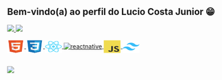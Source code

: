 ## Bem-vindo(a) ao perfil do Lucio Costa Junior 😁

 <div>
   <a href="https://github.com/Luciolcjdev">
   <img height="180em" src="https://github-readme-stats.vercel.app/api?username=Luciolcjdev&show_icons=true&theme=tokyonight&include_all_commits=true&count_private=true"/>
   <img height="180em" src="https://github-readme-stats.vercel.app/api/top-langs/?username=Luciolcjdev&layout=compact&langs_count=6&theme=tokyonight"/>
</div>
  
<div style="display: inline_block"><br>
  <img align="center" alt="HTML" height="30" width="40" src="https://raw.githubusercontent.com/devicons/devicon/master/icons/html5/html5-original.svg">
  <img align="center" alt="CSS" height="30" width="40" src="https://raw.githubusercontent.com/devicons/devicon/master/icons/css3/css3-original.svg">
  <img align="center" alt="react" height="30" width="40" src="https://raw.githubusercontent.com/devicons/devicon/master/icons/react/react-original.svg">
  <img align="center" alt="reactnative" height="30" width="40" src="https://raw.githubusercontent.com/devicons/devicon/master/icons/react/reactnative/reactnative-original.svg">
  <img align="center" alt="javascript" height="30" width="40" src="https://raw.githubusercontent.com/devicons/devicon/master/icons/javascript/javascript-original.svg">
  <img align="center" alt="tailwindcss" height="30" width="40" src="https://raw.githubusercontent.com/devicons/devicon/master/icons/tailwindcss/tailwindcss-original.svg">

</div>


 
<br>

 <!--
### Pra conteúdo sobre programação me segue a gente nas redes abaixo!
 
<div> 
  <a href=""_blank"><img src="https://img.shields.io/badge/YouTube-FF0000?style=for-the-badge&logo=youtube&logoColor=white" target="_blank"></a>
  <a href="" target="_blank"><img src="https://img.shields.io/badge/-Instagram-%23E4405F?style=for-the-badge&logo=instagram&logoColor=white" target="_blank"></a>
 <a href="" target="_blank"><img src="https://img.shields.io/badge/Discord-7289DA?style=for-the-badge&logo=discord&logoColor=white" target="_blank"></a> 
 --> 
  <a href = "mailto:luciodv83@gmail.com"><img src="https://img.shields.io/badge/-Gmail-%23333?style=for-the-badge&logo=gmail&logoColor=white" target="_blank"></a>
  <!--
  <a href="" target="_blank"><img src="https://img.shields.io/badge/-LinkedIn-%230077B5?style=for-the-badge&logo=linkedin&logoColor=white" target="_blank"></a>
  -->
</div>
